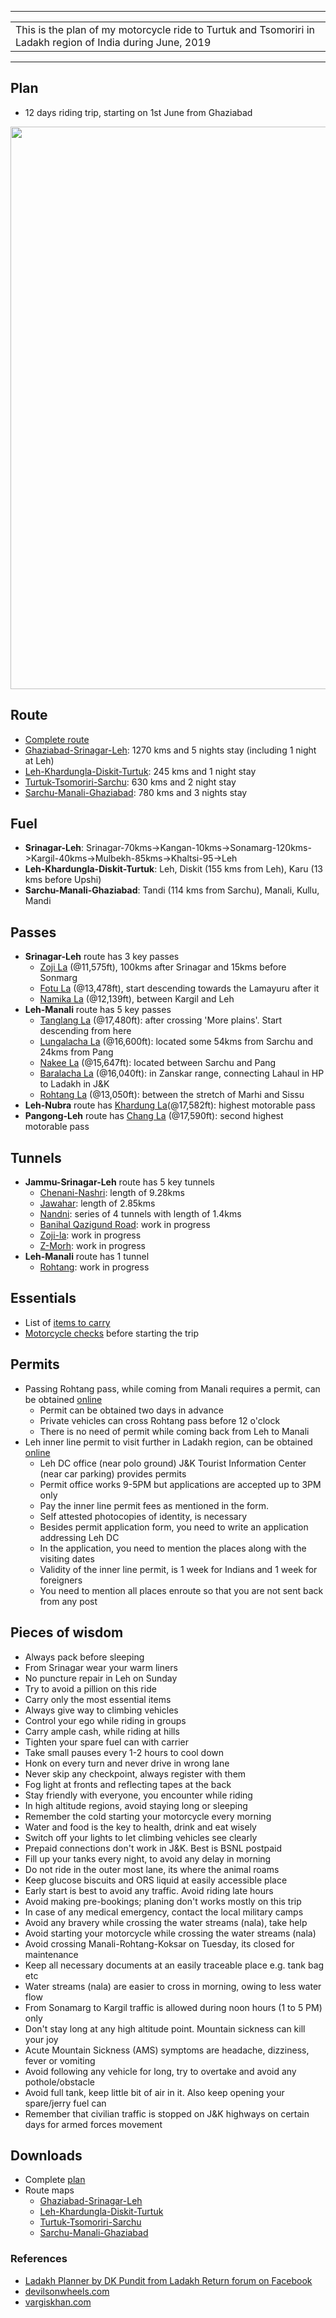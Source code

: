 
---

|  |
| :---  |
| This is the plan of my motorcycle ride to Turtuk and Tsomoriri in Ladakh region of India during June, 2019 |

---

## **Plan**
* 12 days riding trip, starting on 1st June from Ghaziabad

<p align="center"><img src="https://github.com/inbravo/travel/raw/master/june-2019/images/itinerary.jpg" width="900"></p>

## **Route**

* [Complete route](https://github.com/inbravo/travel/blob/master/june-2019/routes/complete-route.md)
* [Ghaziabad-Srinagar-Leh](https://github.com/inbravo/travel/blob/master/june-2019/routes/ghaziabad-srinagar-leh.md): 1270 kms and 5 nights stay (including 1 night at Leh)
* [Leh-Khardungla-Diskit-Turtuk](https://github.com/inbravo/travel/blob/master/june-2019/routes/leh-khardungla-diskit-turtuk.md): 245 kms and 1 night stay
* [Turtuk-Tsomoriri-Sarchu](https://github.com/inbravo/travel/blob/master/june-2019/routes/leh-tsomoriri-sarchu.md): 630 kms and 2 night stay
* [Sarchu-Manali-Ghaziabad](https://github.com/inbravo/travel/blob/master/june-2019/routes/sarchu-manali-ghaziabad.md): 780 kms and 3 nights stay

## **Fuel**
* **Srinagar-Leh**: Srinagar-70kms->Kangan-10kms->Sonamarg-120kms->Kargil-40kms->Mulbekh-85kms->Khaltsi-95->Leh
* **Leh-Khardungla-Diskit-Turtuk**: Leh, Diskit (155 kms from Leh), Karu (13 kms before Upshi)
* **Sarchu-Manali-Ghaziabad**: Tandi (114 kms from Sarchu), Manali, Kullu, Mandi  

## **Passes**
* **Srinagar-Leh** route has 3 key passes
	* [Zoji La](https://en.wikipedia.org/wiki/Zoji_La) (@11,575ft), 100kms after Srinagar and 15kms before Sonmarg
	* [Fotu La](https://en.wikipedia.org/wiki/Fotu_La) (@13,478ft), start descending towards the Lamayuru after it
	* [Namika La](https://en.wikipedia.org/wiki/Namika_La) (@12,139ft), between Kargil and Leh
* **Leh-Manali** route has 5 key passes
    * [Tanglang La](https://en.wikipedia.org/wiki/Taglang_La) (@17,480ft): after crossing 'More plains'. Start descending from here 
	* [Lungalacha La](https://en.wikipedia.org/wiki/Lungalacha_La) (@16,600ft): located some 54kms from Sarchu and 24kms from Pang
	* [Nakee La](https://www.thrillophilia.com/attractions/nakee-la) (@15,647ft): located between Sarchu and Pang
	* [Baralacha La](https://en.wikipedia.org/wiki/Bara-lacha_la) (@16,040ft): in Zanskar range, connecting Lahaul in HP to Ladakh in J&K
    * [Rohtang La](https://en.wikipedia.org/wiki/Rohtang_Pass) (@13,050ft): between the stretch of Marhi and Sissu
* **Leh-Nubra** route has [Khardung La](https://en.wikipedia.org/wiki/Khardung_La)(@17,582ft): highest motorable pass 
* **Pangong-Leh** route has [Chang La](https://en.wikipedia.org/wiki/Chang_La) (@17,590ft): second highest motorable pass

## **Tunnels**
* **Jammu-Srinagar-Leh** route has 5 key tunnels
	* [Chenani-Nashri](https://en.wikipedia.org/wiki/Chenani-Nashri_Tunnel): length of 9.28kms
	* [Jawahar](https://en.wikipedia.org/wiki/Jawahar_Tunnel): length of 2.85kms
	* [Nandni](https://en.wikipedia.org/wiki/Nandni_tunnels): series of 4 tunnels with length of 1.4kms
	* [Banihal Qazigund Road](https://en.wikipedia.org/wiki/Banihal_Qazigund_Road_Tunnel): work in progress
	* [Zoji-la](https://en.wikipedia.org/wiki/Zoji-la_Tunnel): work in progress
	* [Z-Morh](https://en.wikipedia.org/wiki/Z-Morh_Tunnel): work in progress
* **Leh-Manali** route has 1 tunnel
	* [Rohtang](https://en.wikipedia.org/wiki/Rohtang_Tunnel): work in progress
	
## Essentials		
* List of [items to carry](https://github.com/inbravo/travel/blob/master/june-2019/references/carry-list/README.md) 
* [Motorcycle checks](https://github.com/inbravo/travel/blob/master/june-2019/references/check-list/README.md) before starting the trip

## **Permits**
* Passing Rohtang pass, while coming from Manali requires a permit, can be obtained [online](https://rohtangpermits.nic.in)
	* Permit can be obtained two days in advance
	* Private vehicles can cross Rohtang pass before 12 o'clock
	* There is no need of permit while coming back from Leh to Manali
* Leh inner line permit to visit further in Ladakh region, can be obtained [online](http://www.lahdclehpermit.in)
	* Leh DC office (near polo ground) J&K Tourist Information Center (near car parking) provides permits
	* Permit office works 9-5PM but applications are accepted up to 3PM only
	* Pay the inner line permit fees as mentioned in the form. 
	* Self attested photocopies of identity, is necessary
	* Besides permit application form, you need to write an application addressing Leh DC
	* In the application, you need to mention the places along with the visiting dates
	* Validity of the inner line permit, is 1 week for Indians and 1 week for foreigners
	* You need to mention all places enroute so that you are not sent back from any post

## **Pieces of wisdom**
* Always pack before sleeping
* From Srinagar wear your warm liners
* No puncture repair in Leh on Sunday
* Try to avoid a pillion on this ride
* Carry only the most essential items
* Always give way to climbing vehicles 
* Control your ego while riding in groups
* Carry ample cash, while riding at hills
* Tighten your spare fuel can with carrier
* Take small pauses every 1-2 hours to cool down
* Honk on every turn and never drive in wrong lane
* Never skip any checkpoint, always register with them
* Fog light at fronts and reflecting tapes at the back
* Stay friendly with everyone, you encounter while riding
* In high altitude regions, avoid staying long or sleeping
* Remember the cold starting your motorcycle every morning 
* Water and food is the key to health, drink and eat wisely
* Switch off your lights to let climbing vehicles see clearly
* Prepaid connections don't work in J&K. Best is BSNL postpaid
* Fill up your tanks every night, to avoid any delay in morning
* Do not ride in the outer most lane, its where the animal roams
* Keep glucose biscuits and ORS liquid at easily accessible place
* Early start is best to avoid any traffic. Avoid riding late hours
* Avoid making pre-bookings; planing don't works mostly on this trip
* In case of any medical emergency, contact the local military camps
* Avoid any bravery while crossing the water streams (nala), take help
* Avoid starting your motorcycle while crossing the water streams (nala)
* Avoid crossing Manali-Rohtang-Koksar on Tuesday, its closed for maintenance
* Keep all necessary documents at an easily traceable place e.g. tank bag etc
* Water streams (nala) are easier to cross in morning, owing to less water flow
* From Sonamarg to Kargil traffic is allowed during noon hours (1 to 5 PM) only
* Don't stay long at any high altitude point. Mountain sickness can kill your joy
* Acute Mountain Sickness (AMS) symptoms are headache, dizziness, fever or vomiting  
* Avoid following any vehicle for long, try to overtake and avoid any pothole/obstacle
* Avoid full tank, keep little bit of air in it. Also keep opening your spare/jerry fuel can
* Remember that civilian traffic is stopped on J&K highways on certain days for armed forces movement

## Downloads
* Complete [plan](https://github.com/inbravo/travel/raw/master/june-2019/pdf/complete-plan.pdf) 
* Route maps
	* [Ghaziabad-Srinagar-Leh](https://github.com/inbravo/travel/raw/master/june-2019/pdf/ghaziabad-srinagar-leh.pdf)
	* [Leh-Khardungla-Diskit-Turtuk](https://github.com/inbravo/travel/raw/master/june-2019/pdf/leh-khardungla-diskit-turtuk.pdf)
	* [Turtuk-Tsomoriri-Sarchu](https://github.com/inbravo/travel/raw/master/june-2019/pdf/leh-tsomoriri-sarchu.pdf)
	* [Sarchu-Manali-Ghaziabad](https://github.com/inbravo/travel/raw/master/june-2019/pdf/sarchu-manali-ghaziabad.pdf)

### **References**
* [Ladakh Planner by DK Pundit from Ladakh Return forum on Facebook](https://github.com/inbravo/travel/blob/master/june-2019/references/dk-pandit-guidance.md)
* [devilsonwheels.com](http://devilonwheels.com)
* [vargiskhan.com](http://vargiskhan.com)